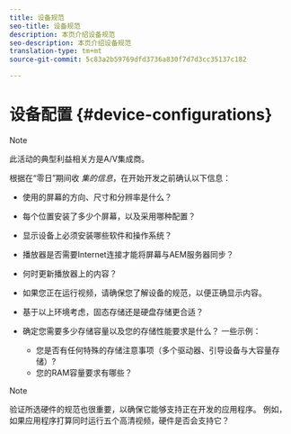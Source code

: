 ```yaml
---
title: 设备规范
seo-title: 设备规范
description: 本页介绍设备规范
seo-description: 本页介绍设备规范
translation-type: tm+mt
source-git-commit: 5c83a2b59769dfd3736a830f7d7d3cc35137c182

---
```



# 设备配置 {#device-configurations}

>[!NOTE]
>
>此活动的典型利益相关方是A/V集成商。

根据在“零日”期间收 *集的信息*，在开始开发之前确认以下信息：

* 使用的屏幕的方向、尺寸和分辨率是什么？

* 每个位置安装了多少个屏幕，以及采用哪种配置？

* 显示设备上必须安装哪些软件和操作系统？

* 播放器是否需要Internet连接才能将屏幕与AEM服务器同步？

* 何时更新播放器上的内容？

* 如果您正在运行视频，请确保您了解设备的规范，以便正确显示内容。

* 基于以上环境考虑，固态存储还是硬盘存储更合适？

* 确定您需要多少存储容量以及您的存储性能要求是什么？ 一些示例：
   * 您是否有任何特殊的存储注意事项（多个驱动器、引导设备与大容量存储）?
   * 您的RAM容量要求有哪些？


>[!NOTE]
>
>验证所选硬件的规范也很重要，以确保它能够支持正在开发的应用程序。 例如，如果应用程序打算同时运行五个高清视频，硬件是否会支持它？
